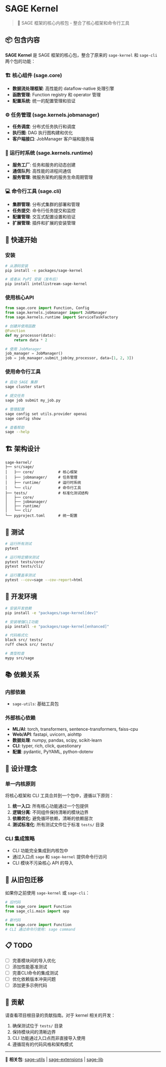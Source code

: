 # SAGE Kernel

> 🚀 SAGE 框架的核心内核包 - 整合了核心框架和命令行工具

## 📦 包含内容

**SAGE Kernel** 是 SAGE 框架的核心包，整合了原来的 `sage-kernel` 和 `sage-cli` 两个包的功能：

### 🏗️ 核心组件 (sage.core)
- **数据流处理框架**: 高性能的 dataflow-native 处理引擎
- **函数管理**: Function registry 和 operator 管理
- **配置系统**: 统一的配置管理和验证

### ⚙️ 任务管理 (sage.kernels.jobmanager)  
- **任务调度**: 分布式任务执行和调度
- **执行图**: DAG 执行图构建和优化
- **客户端接口**: JobManager 客户端和服务端

### 🔧 运行时系统 (sage.kernels.runtime)
- **服务工厂**: 任务和服务的动态创建
- **通信队列**: 高性能的进程间通信
- **服务管理**: 微服务架构的服务生命周期管理

### 💻 命令行工具 (sage.cli)
- **集群管理**: 分布式集群的部署和管理
- **任务提交**: 命令行任务提交和监控
- **配置管理**: 交互式配置设置和验证
- **扩展管理**: 插件和扩展的安装管理

## 🚀 快速开始

### 安装

```bash
# 从源码安装
pip install -e packages/sage-kernel

# 或者从 PyPI 安装（发布后）
pip install intellistream-sage-kernel
```

### 使用核心API

```python
from sage.core import Function, Config
from sage.kernels.jobmanager import JobManager
from sage.kernels.runtime import ServiceTaskFactory

# 创建并使用函数
@Function
def my_processor(data):
    return data * 2

# 使用 JobManager
job_manager = JobManager()
job = job_manager.submit_job(my_processor, data=[1, 2, 3])
```

### 使用命令行工具

```bash
# 启动 SAGE 集群
sage cluster start

# 提交任务
sage job submit my_job.py

# 管理配置
sage config set utils.provider openai
sage config show

# 查看帮助
sage --help
```

## 🏗️ 架构设计

```
sage-kernel/
├── src/sage/
│   ├── core/           # 核心框架
│   ├── jobmanager/     # 任务管理
│   ├── runtime/        # 运行时系统
│   └── cli/            # 命令行工具
├── tests/              # 标准化测试结构
│   ├── core/
│   ├── jobmanager/
│   ├── runtime/
│   └── cli/
└── pyproject.toml      # 统一配置
```

## 🧪 测试

```bash
# 运行所有测试
pytest

# 运行特定模块测试
pytest tests/core/
pytest tests/cli/

# 运行覆盖率测试
pytest --cov=sage --cov-report=html
```

## 🔧 开发环境

```bash
# 安装开发依赖
pip install -e "packages/sage-kernel[dev]"

# 安装增强CLI功能
pip install -e "packages/sage-kernel[enhanced]"

# 代码格式化
black src/ tests/
ruff check src/ tests/

# 类型检查
mypy src/sage
```

## 📚 依赖关系

### 内部依赖
- `sage-utils`: 基础工具包

### 外部核心依赖
- **ML/AI**: torch, transformers, sentence-transformers, faiss-cpu
- **Web/API**: fastapi, uvicorn, aiohttp
- **数据处理**: numpy, pandas, scipy, scikit-learn
- **CLI**: typer, rich, click, questionary
- **配置**: pydantic, PyYAML, python-dotenv

## 🎯 设计理念

### 单一内核原则
将核心框架和 CLI 工具合并到一个包中，遵循以下原则：

1. **统一入口**: 所有核心功能通过一个包提供
2. **逻辑分离**: 不同组件保持清晰的模块边界  
3. **依赖优化**: 避免循环依赖，清晰的依赖层次
4. **测试标准化**: 所有测试文件位于标准 `tests/` 目录

### CLI 集成策略
- CLI 功能完全集成到内核包中
- 通过入口点 `sage` 和 `sage-kernel` 提供命令行访问
- CLI 模块不污染核心 API 的导入

## 🔄 从旧包迁移

如果你之前使用 `sage-kernel` 或 `sage-cli`：

```python
# 旧代码
from sage_core import Function
from sage_cli.main import app

# 新代码  
from sage.core import Function
# CLI 通过命令行使用: sage command
```

## 📋 TODO

- [ ] 完善模块间的导入优化
- [ ] 添加性能基准测试
- [ ] 完善CLI命令的集成测试
- [ ] 优化依赖版本冲突问题
- [ ] 添加更多示例代码

## 🤝 贡献

请查看项目根目录的贡献指南。对于 kernel 相关的开发：

1. 确保测试位于 `tests/` 目录
2. 保持模块间的清晰边界
3. CLI 功能通过入口点而非直接导入使用
4. 遵循现有的代码风格和架构模式

---

🔗 **相关包**: [sage-utils](../sage-utils/) | [sage-extensions](../sage-extensions/) | [sage-lib](../sage-lib/)
